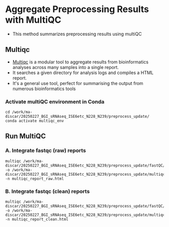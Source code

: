 # Aggregate Preprocessing Results with MultiQC
- This method summarizes preprocessing results using multiQC
## Multiqc
- [Multiqc](https://multiqc.info/) is a modular tool to aggregate results from bioinformatics analyses across many samples into a single report.
- It searches a given directory for analysis logs and compiles a HTML report.
- It's a general use tool, perfect for summarising the output from numerous bioinformatics tools

### Activate multiQC environment in Conda
```shell
cd /work/ma-discar/20250227_BGI_sRNAseq_ISE6etc_N228_N239/preprocess_update/
conda activate multiqc_env
```

## Run MultiQC

### A. Integrate fastqc (raw) reports
```shell
multiqc /work/ma-discar/20250227_BGI_sRNAseq_ISE6etc_N228_N239/preprocess_update/fastQC/raw -o /work/ma-discar/20250227_BGI_sRNAseq_ISE6etc_N228_N239/preprocess_update/multiqc_report_raw -n multiqc_report_raw.html
```
### B. Integrate fastqc (clean) reports
```shell
multiqc /work/ma-discar/20250227_BGI_sRNAseq_ISE6etc_N228_N239/preprocess_update/fastQC/clean -o /work/ma-discar/20250227_BGI_sRNAseq_ISE6etc_N228_N239/preprocess_update/multiqc_report_clean -n multiqc_report_clean.html
```


